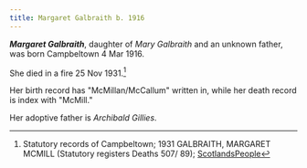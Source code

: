 ```yaml
---
title: Margaret Galbraith b. 1916
---
```

***Margaret Galbraith***, daughter of *Mary Galbraith* and an unknown father, was born Campbeltown 4 Mar 1916.

She died in a fire 25 Nov 1931.[^death] 

Her birth record has "McMillan/McCallum" written in, while her death record is index with "McMill."

Her adoptive father is *Archibald Gillies*.


[^birth]: Statutory records of Campbeltown; 1916 GALBRAITH, MARGARET MCM MC (Statutory registers Births 507/ 80); [ScotlandsPeople](https://www.scotlandspeople.gov.uk/view-image/nrs_stat_births/46861601)

[^death]: Statutory records of Campbeltown; 1931 GALBRAITH, MARGARET MCMILL (Statutory registers Deaths 507/ 89); [ScotlandsPeople](https://www.scotlandspeople.gov.uk/view-image/nrs_stat_deaths/8503441)
